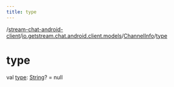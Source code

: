 ```yaml
---
title: type
---
```

/[stream-chat-android-client](../../index.md)/[io.getstream.chat.android.client.models](../index.md)/[ChannelInfo](index.md)/[type](type.md)  
  
  
  
# type  
val [type](type.md): [String](https://kotlinlang.org/api/latest/jvm/stdlib/kotlin/-string/index.html)? = null
